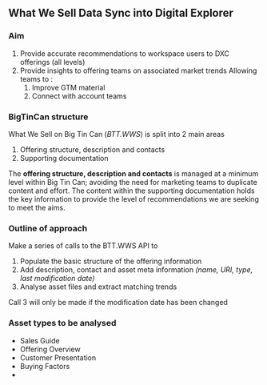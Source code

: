 ## What We Sell Data Sync into Digital Explorer

### Aim
1. Provide accurate recommendations to workspace users to DXC offerings (all levels)
2. Provide insights to offering teams on associated market trends
   Allowing teams to :
      1. Improve GTM material
      2. Connect with account teams


### BigTinCan structure

What We Sell on Big Tin Can (*BTT.WWS*) is split into 2 main areas

1. Offering structure, description and contacts 
2. Supporting documentation


The **offering structure, description and contacts** is managed at a minimum level within Big Tin Can; avoiding the need for marketing teams to duplicate content and effort.   The content within the supporting documentation holds the key information to provide the level of recommendations we are seeking to meet the aims.


### Outline of approach

Make a series of calls to the BTT.WWS API to 

1. Populate the basic structure of the offering information
2. Add description, contact and asset meta information *(name, URI, type, last modification date)*
3. Analyse asset files and extract matching trends

Call 3 will only be made if the modification date has been changed 


### Asset types to be analysed

- Sales Guide
- Offering Overview
- Customer Presentation
- Buying Factors
-  



